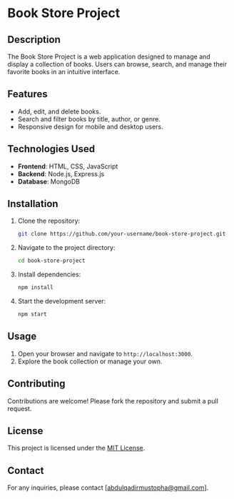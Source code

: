 # Book Store Project

## Description
The Book Store Project is a web application designed to manage and display a collection of books. Users can browse, search, and manage their favorite books in an intuitive interface.

## Features
- Add, edit, and delete books.
- Search and filter books by title, author, or genre.
- Responsive design for mobile and desktop users.

## Technologies Used
- **Frontend**: HTML, CSS, JavaScript
- **Backend**: Node.js, Express.js
- **Database**: MongoDB

## Installation

1. Clone the repository:
    ```bash
    git clone https://github.com/your-username/book-store-project.git
    ```
2. Navigate to the project directory:
    ```bash
    cd book-store-project
    ```
3. Install dependencies:
    ```bash
    npm install
    ```
4. Start the development server:
    ```bash
    npm start
    ```

## Usage
1. Open your browser and navigate to `http://localhost:3000`.
2. Explore the book collection or manage your own.

## Contributing
Contributions are welcome! Please fork the repository and submit a pull request.

## License
This project is licensed under the [MIT License](LICENSE).

## Contact
For any inquiries, please contact [abdulqadirmustopha@gmail.com].